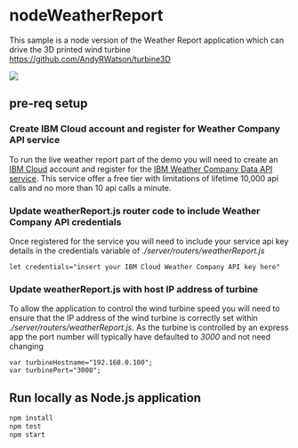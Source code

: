 # nodeWeatherReport

This sample is a node version of the Weather Report application which can drive the 3D printed wind turbine https://github.com/AndyRWatson/turbine3D

[![](https://img.shields.io/badge/IBM%20Cloud-powered-blue.svg)](https://bluemix.net)

## pre-req setup
### Create IBM Cloud account and register for Weather Company API service
To run the live weather report part of the demo you will need to create an [IBM Cloud](https://www.ibm.com/cloud) account and register for the [IBM Weather Company Data API service](https://cloud.ibm.com/catalog/services/weather-company-data).   This service offer a free tier with limitations of lifetime 10,000 api calls and no more than 10 api calls a minute.   

### Update weatherReport.js router code to include Weather Company API credentials
Once registered for the service you will need to include your service api key details in the credentials variable of *./server/routers/weatherReport.js*

```
let credentials="insert your IBM Cloud Weather Company API key here"
```

### Update weatherReport.js with host IP address of turbine
To allow the application to control the wind turbine speed you will need to ensure that the IP address of the wind turbine is correctly set within *./server/routers/weatherReport.js*.   As the turbine is controlled by an express app the port number will typically have defaulted to *3000* and not need changing

```
var turbineHostname="192.168.0.100";
var turbinePort="3000";
```

## Run locally as Node.js application

```bash
npm install
npm test
npm start
```



